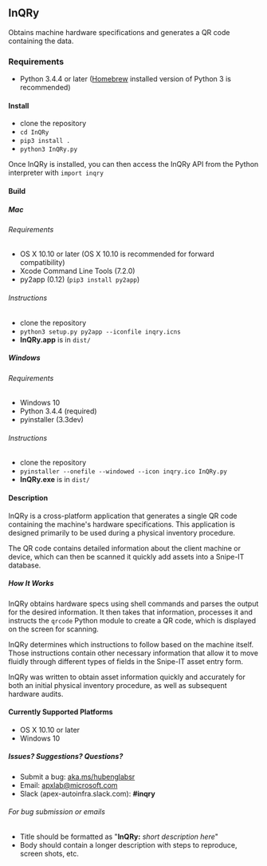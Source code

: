 ## InQRy
Obtains machine hardware specifications and generates a QR code containing the data.

### Requirements
- Python 3.4.4 or later ([Homebrew](https://brew.sh/) installed version of Python 3 is recommended)

#### Install
- clone the repository
- `cd InQRy`
- `pip3 install .`
- `python3 InQRy.py`

Once InQRy is installed, you can then access the InQRy API from the Python interpreter with `import inqry`

#### Build
##### Mac
###### Requirements
- OS X 10.10 or later (OS X 10.10 is recommended for forward compatibility)
- Xcode Command Line Tools (7.2.0)
- py2app (0.12) (`pip3 install py2app`)

###### Instructions
- clone the repository
- `python3 setup.py py2app --iconfile inqry.icns`
- **InQRy.app** is in `dist/`

##### Windows
###### Requirements
- Windows 10
- Python 3.4.4 (required)
- pyinstaller (3.3dev)

###### Instructions
- clone the repository
- `pyinstaller --onefile --windowed --icon inqry.ico InQRy.py`
- **InQRy.exe** is in `dist/`

#### Description
InQRy is a cross-platform application that generates a single QR code containing the machine's hardware
specifications. This application is designed primarily to be used during a physical inventory procedure.

The QR code contains detailed information about the client machine or device,
which can then be scanned it quickly add assets into a Snipe-IT database.

##### How It Works

InQRy obtains hardware specs using shell commands and parses the output for
the desired information. It then takes that information, processes it and
instructs the `qrcode` Python module to create a QR code, which is displayed
on the screen for scanning.

InQRy determines which instructions to follow based on the
machine itself. Those instructions contain other necessary information that
allow it to move fluidly through different types of fields in the Snipe-IT asset
entry form.

InQRy was written to obtain asset information quickly and accurately for both
an initial physical inventory procedure, as well as subsequent hardware audits.

#### Currently Supported Platforms
- OS X 10.10 or later
- Windows 10

##### Issues? Suggestions? Questions?
- Submit a bug: [aka.ms/hubenglabsr](https://office.visualstudio.com/DefaultCollection/APEX/Lab-Support/_dashboards?activeDashboardId=88948f37-eb9b-4b40-a59a-b615aff02d4d)
- Email: [apxlab@microsoft.com](mailto:apxlab@microsoft.com)
- Slack (apex-autoinfra.slack.com): **#inqry**

###### For bug submission or emails
- Title should be formatted as "**InQRy:** _short description here_"
- Body should contain a longer description with steps to reproduce, screen shots, etc.

